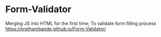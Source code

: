 # Form-Validator
Merging JS into HTML for the first time; To validate form filling process
https://prathambande.github.io/Form-Validator/


